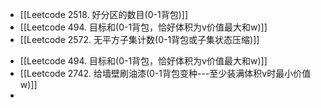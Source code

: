 
+ [[Leetcode 2518. 好分区的数目(0-1背包)]]
+ [[Leetcode 494. 目标和(0-1背包，恰好体积为v价值最大和w)]]
+ [[Leetcode 2572. 无平方子集计数(0-1背包或子集状态压缩)]]
- [[Leetcode 494. 目标和(0-1背包，恰好体积为v价值最大和w)]]
- [[Leetcode 2742. 给墙壁刷油漆(0-1背包变种---至少装满体积v时最小价值w)]]
- 